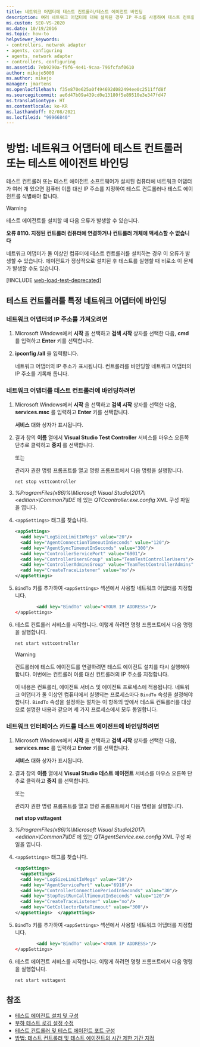 ```yaml
---
title: 네트워크 어댑터에 테스트 컨트롤러/테스트 에이전트 바인딩
description: 여러 네트워크 어댑터에 대해 설치된 경우 IP 주소를 사용하여 테스트 컨트롤러 또는 테스트 에이전트를 네트워크 어댑터에 바인딩하는 방법을 알아봅니다.
ms.custom: SEO-VS-2020
ms.date: 10/19/2016
ms.topic: how-to
helpviewer_keywords:
- controllers, netwrok adapter
- agents, configuring
- agents, network adapter
- controllers, configuring
ms.assetid: 7eb9290a-f9f6-4e41-9caa-796fcfaf0610
author: mikejo5000
ms.author: mikejo
manager: jmartens
ms.openlocfilehash: f35e870e625a0f494692d082494ee0c2511ffd8f
ms.sourcegitcommit: ae6d47b09a439cd0e13180f5e89510e3e347fd47
ms.translationtype: HT
ms.contentlocale: ko-KR
ms.lasthandoff: 02/08/2021
ms.locfileid: "99966840"
---
```

# <a name="how-to-bind-a-test-controller-or-test-agent-to-a-network-adapter"></a>방법: 네트워크 어댑터에 테스트 컨트롤러 또는 테스트 에이전트 바인딩

테스트 컨트롤러 또는 테스트 에이전트 소프트웨어가 설치된 컴퓨터에 네트워크 어댑터가 여러 개 있으면 컴퓨터 이름 대신 IP 주소를 지정하여 테스트 컨트롤러나 테스트 에이전트를 식별해야 합니다.

> [!WARNING]
> 테스트 에이전트를 설치할 때 다음 오류가 발생할 수 있습니다.
>
> **오류 8110. 지정된 컨트롤러 컴퓨터에 연결하거나 컨트롤러 개체에 액세스할 수 없습니다**
>
> 네트워크 어댑터가 둘 이상인 컴퓨터에 테스트 컨트롤러를 설치하는 경우 이 오류가 발생할 수 있습니다. 에이전트가 정상적으로 설치된 후 테스트를 실행할 때 비로소 이 문제가 발생할 수도 있습니다.

[!INCLUDE [web-load-test-deprecated](includes/web-load-test-deprecated.md)]

## <a name="bind-a-test-controller-to-a-specific-network-adapter"></a>테스트 컨트롤러를 특정 네트워크 어댑터에 바인딩

### <a name="to-obtain-the-ip-addresses-of-the-network-adapters"></a>네트워크 어댑터의 IP 주소를 가져오려면

1. Microsoft Windows에서 **시작** 을 선택하고 **검색 시작** 상자를 선택한 다음, **cmd** 를 입력하고 **Enter** 키를 선택합니다.

2. **ipconfig /all** 을 입력합니다.

     네트워크 어댑터의 IP 주소가 표시됩니다. 컨트롤러를 바인딩할 네트워크 어댑터의 IP 주소를 기록해 둡니다.

### <a name="to-bind-a-network-adapter-to-a-test-controller"></a>네트워크 어댑터를 테스트 컨트롤러에 바인딩하려면

1. Microsoft Windows에서 **시작** 을 선택하고 **검색 시작** 상자를 선택한 다음, **services.msc** 를 입력하고 **Enter** 키를 선택합니다.

     **서비스** 대화 상자가 표시됩니다.

2. 결과 창의 **이름** 열에서 **Visual Studio Test Controller** 서비스를 마우스 오른쪽 단추로 클릭하고 **중지** 를 선택합니다.

     또는

     관리자 권한 명령 프롬프트를 열고 명령 프롬프트에서 다음 명령을 실행합니다.

     `net stop vsttcontroller`

3. *%ProgramFiles(x86)%\Microsoft Visual Studio\2017\\\<edition>\Common7\IDE* 에 있는 *QTCcontroller.exe.config* XML 구성 파일을 엽니다.

4. `<appSettings>` 태그를 찾습니다.

    ```xml
    <appSettings>
      <add key="LogSizeLimitInMegs" value="20"/>
      <add key="AgentConnectionTimeoutInSeconds" value="120"/>
      <add key="AgentSyncTimeoutInSeconds" value="300"/>
      <add key="ControllerServicePort" value="6901"/>
      <add key="ControllerUsersGroup" value="TeamTestControllerUsers"/>
      <add key="ControllerAdminsGroup" value="TeamTestControllerAdmins"/>
      <add key="CreateTraceListener" value="no"/>
    </appSettings>
    ```

5. `BindTo` 키를 추가하여 `<appSettings>` 섹션에서 사용할 네트워크 어댑터를 지정합니다.

    ```xml
            <add key="BindTo" value="<YOUR IP ADDRESS>"/>
    </appSettings>
    ```

6. 테스트 컨트롤러 서비스를 시작합니다. 이렇게 하려면 명령 프롬프트에서 다음 명령을 실행합니다.

    `net start vsttcontroller`

    > [!WARNING]
    > 컨트롤러에 테스트 에이전트를 연결하려면 테스트 에이전트 설치를 다시 실행해야 합니다. 이번에는 컨트롤러 이름 대신 컨트롤러의 IP 주소를 지정합니다.

     이 내용은 컨트롤러, 에이전트 서비스 및 에이전트 프로세스에 적용됩니다. 네트워크 어댑터가 둘 이상인 컴퓨터에서 실행되는 프로세스마다 `BindTo` 속성을 설정해야 합니다. `BindTo` 속성을 설정하는 절차는 이 항목의 앞에서 테스트 컨트롤러를 대상으로 설명한 내용과 같으며 세 가지 프로세스에서 모두 동일합니다.

### <a name="to-bind-a-network-interface-card-to-a-test-agent"></a>네트워크 인터페이스 카드를 테스트 에이전트에 바인딩하려면

1. Microsoft Windows에서 **시작** 을 선택하고 **검색 시작** 상자를 선택한 다음, **services.msc** 를 입력하고 **Enter** 키를 선택합니다.

    **서비스** 대화 상자가 표시됩니다.

2. 결과 창의 **이름** 열에서 **Visual Studio 테스트 에이전트** 서비스를 마우스 오른쪽 단추로 클릭하고 **중지** 를 선택합니다.

     또는

     관리자 권한 명령 프롬프트를 열고 명령 프롬프트에서 다음 명령을 실행합니다.

     **net stop vsttagent**

3. *%ProgramFiles(x86)%\Microsoft Visual Studio\2017\\\<edition>\Common7\IDE* 에 있는 *QTAgentService.exe.config* XML 구성 파일을 엽니다.

4. `<appSettings>` 태그를 찾습니다.

    ```xml
    <appSettings>
      <appSettings>
      <add key="LogSizeLimitInMegs" value="20"/>
      <add key="AgentServicePort" value="6910"/>
      <add key="ControllerConnectionPeriodInSeconds" value="30"/>
      <add key="StopTestRunCallTimeoutInSeconds" value="120"/>
      <add key="CreateTraceListener" value="no"/>
      <add key="GetCollectorDataTimeout" value="300"/>
    </appSettings>  </appSettings>
    ```

5. `BindTo` 키를 추가하여 `<appSettings>` 섹션에서 사용할 네트워크 어댑터를 지정합니다.

    ```xml
            <add key="BindTo" value="<YOUR IP ADDRESS>"/>
    </appSettings>
    ```

6. 테스트 에이전트 서비스를 시작합니다. 이렇게 하려면 명령 프롬프트에서 다음 명령을 실행합니다.

    `net start vsttagent`

## <a name="see-also"></a>참조

- [테스트 에이전트 설치 및 구성](../test/lab-management/install-configure-test-agents.md)
- [부하 테스트 로깅 설정 수정](../test/modify-load-test-logging-settings.md)
- [테스트 컨트롤러 및 테스트 에이전트 포트 구성](../test/configure-ports-for-test-controllers-and-test-agents.md)
- [방법: 테스트 컨트롤러 및 테스트 에이전트의 시간 제한 기간 지정](../test/how-to-specify-timeout-periods-for-test-controllers-and-test-agents.md)
